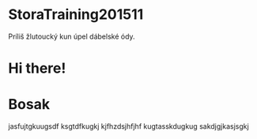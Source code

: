 # StoraTraining201511
Príliš žlutoucký kun úpel dábelské ódy.

# Hi there!

# Bosak
jasfujtgkuugsdf
ksgtdfkugkj
kjfhzdsjhfjhf
kugtasskdugkug
sakdjgjkasjsgkj